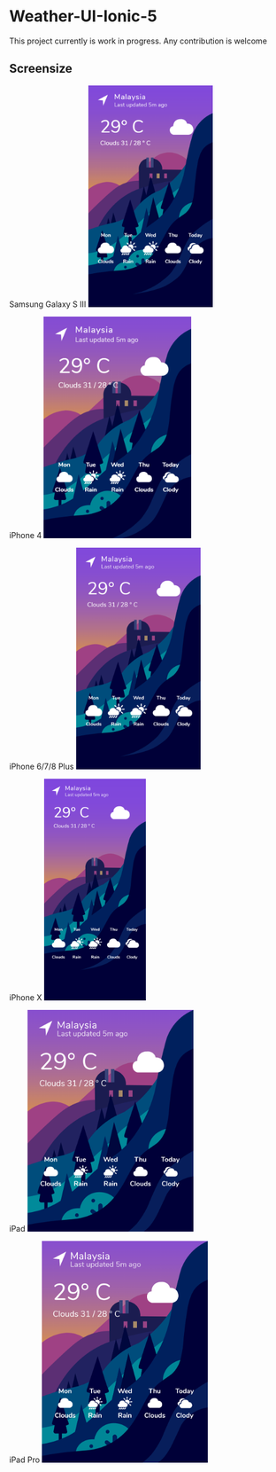 # Weather-UI-Ionic-5

This project currently is work in progress. 
Any contribution is welcome

## Screensize

Samsung Galaxy S III 
<img width="auto" height="400px" src="https://raw.githubusercontent.com/SnowBases/Weather-UI-Ionic-5/master/screenshots/localhost_8100_home(Galaxy%20S%20III).png" alt="Samsung Galaxy S III">

iPhone 4
<img width="auto" height="400px" src="https://raw.githubusercontent.com/SnowBases/Weather-UI-Ionic-5/master/screenshots/localhost_8100_home(iPhone%204).png" alt="iPhone 4">

iPhone 6/7/8 Plus
<img width="auto" height="400px" src="https://raw.githubusercontent.com/SnowBases/Weather-UI-Ionic-5/master/screenshots/localhost_8100_home(iPhone%206_7_8%20Plus).png" alt="iPhone 6/7/8 Plus">

iPhone X
<img width="auto" height="400px" src="https://raw.githubusercontent.com/SnowBases/Weather-UI-Ionic-5/master/screenshots/localhost_8100_home(iPhone%20X).png" alt="iPhone X">

iPad
<img width="auto" height="400px" src="https://raw.githubusercontent.com/SnowBases/Weather-UI-Ionic-5/master/screenshots/localhost_8100_home(iPad).png" alt="iPad">

iPad Pro
<img width="auto" height="400px" src="https://raw.githubusercontent.com/SnowBases/Weather-UI-Ionic-5/master/screenshots/localhost_8100_home(iPad%20Pro).png" alt="iPad Pro">
